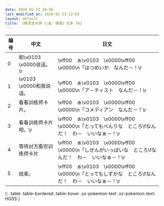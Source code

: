 ```yaml
---
date: 2020-02-23 20:56
last_modified_at: 2020-02-23 22:03
layout: default
title: 《精灵宝可梦 心金／魂银》文本 761
---
```

| 编号 | 中文 | 日文 |
| ---- | ---- | ---- |
| 0 | 和\v0103　\x0000说话。\r | \vff00　ぁ\v0103　\x0000\vff00　\x0000\n「はつめいか　なんだ－！\r |
| 1 | \v0103　\x0000和我说话。 | \vff00　ぁ\v0103　\x0000\vff00　\x0000\n「ア－ティスト　なんだ－！\r |
| 2 | 看看训练师卡片。 | \vff00　ぁ\v0103　\x0000\vff00　\x0000\n「コメディアン　なんだ－！\r |
| 3 | 看看训练师卡片吧。\r | \vff00　ぁ\v0103　\x0000\vff00　\x0000\n「とってもべんりな　ところ\fなんだ！　わ－　いいなぁ－！\r |
| 4 | 等待对方看完训练师卡片 | \vff00　ぁ\v0103　\x0000\vff00　\x0000\n「しぜんがいっぱいな　ところ\fなんだ！　わ－　いいなぁ－！\r |
| 5 | 结束。 | \vff00　ぁ\v0103　\x0000\vff00　\x0000\n「とってもしずかな　ところ\fなんだ！　わ－　いいなぁ－！\r |
{: .table .table-bordered .table-hover .xz-pokemon-text .xz-pokemon-text-HGSS }